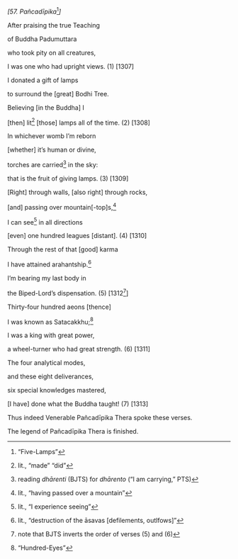 *\[57. Pañcadīpika*[^1]*\]*

After praising the true Teaching

of Buddha Padumuttara

who took pity on all creatures,

I was one who had upright views. (1) \[1307\]

I donated a gift of lamps

to surround the \[great\] Bodhi Tree.

Believing \[in the Buddha\] I

\[then\] lit[^2] \[those\] lamps all of the time. (2) \[1308\]

In whichever womb I’m reborn

\[whether\] it’s human or divine,

torches are carried[^3] in the sky:

that is the fruit of giving lamps. (3) \[1309\]

\[Right\] through walls, \[also right\] through rocks,

\[and\] passing over mountain\[-top\]s,[^4]

I can see[^5] in all directions

\[even\] one hundred leagues \[distant\]. (4) \[1310\]

Through the rest of that \[good\] karma

I have attained arahantship.[^6]

I’m bearing my last body in

the Biped-Lord’s dispensation. (5) \[1312[^7]\]

Thirty-four hundred aeons \[thence\]

I was known as Satacakkhu;[^8]

I was a king with great power,

a wheel-turner who had great strength. (6) \[1311\]

The four analytical modes,

and these eight deliverances,

six special knowledges mastered,

\[I have\] done what the Buddha taught! (7) \[1313\]

Thus indeed Venerable Pañcadīpika Thera spoke these verses.

The legend of Pañcadīpika Thera is finished.

[^1]: “Five-Lamps”

[^2]: lit., “made” “did”

[^3]: reading *dhārenti* (BJTS) for *dhārento* (“I am carrying,” PTS)

[^4]: lit., “having passed over a mountain”

[^5]: lit., “I experience seeing”

[^6]: lit., “destruction of the āsavas \[defilements, outlfows\]”

[^7]: note that BJTS inverts the order of verses (5) and (6)

[^8]: “Hundred-Eyes”
